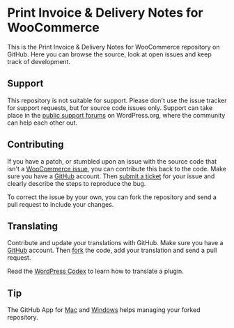 # Print Invoice & Delivery Notes for WooCommerce

This is the Print Invoice & Delivery Notes for WooCommerce repository on GitHub. Here you can browse the source, look at open issues and keep track of development.

## Support

This repository is not suitable for support. Please don't use the issue tracker for support requests, but for source code issues only. Support can take place in the [public support forums](http://wordpress.org/support/plugin/woocommerce-delivery-notes) on WordPress.org, where the community can help each other out.

## Contributing

If you have a patch, or stumbled upon an issue with the source code that isn't a [WooCommerce issue](https://github.com/woothemes/woocommerce/issues?labels=Bug&milestone=22&state=open), you can contribute this back to the code. Make sure you have a [GitHub](https://github.com/signup/free) account. Then [submit a ticket](https://github.com/piffpaffpuff/woocommerce-delivery-notes/issues) for your issue and clearly describe the steps to reproduce the bug. 

To correct the issue by your own, you can fork the repository and send a pull request to include your changes.

## Translating

Contribute and update your translations with GitHub. Make sure you have a [GitHub](https://github.com/signup/free) account. Then [fork](https://github.com/piffpaffpuff/woocommerce-delivery-notes/fork) the code, add your translation and send a pull request.

Read the [WordPress Codex](http://codex.wordpress.org/Translating_WordPress) to learn how to translate a plugin.

## Tip

The GitHub App for [Mac](https://mac.github.com) and [Windows](https://windows.github.com) helps managing your forked repository.